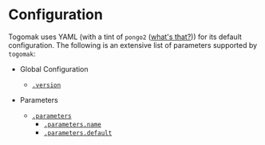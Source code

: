 # Configuration 

Togomak uses YAML (with a tint of `pongo2` ([what's that?](../features/templating.md))) for
its default configuration. The following is an extensive list of parameters supported by 
`togomak`:

* Global Configuration 
    * [`.version`](./global.md)

* Parameters 
    * [`.parameters`](./parameters.md)
        - [`.parameters.name`](./parameters.md)
        - [`.parameters.default`](./parameters.md)

